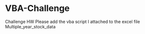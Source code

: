 # VBA-Challenge
Challenge HW
Please add the vba script I attached to the excel file Multiple_year_stock_data 
